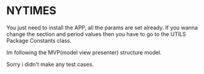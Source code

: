 # NYTIMES

You just need to install the APP, all the params are set already. If you wanna change the section and period values then 
you have to go to the UTILS Package Constants class.

Im following the MVP(model view presenter) structure model.

Sorry i didn't make any test cases.
